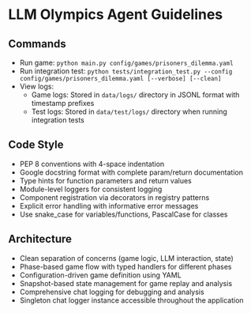 # LLM Olympics Agent Guidelines

## Commands
- Run game: `python main.py config/games/prisoners_dilemma.yaml`
- Run integration test: `python tests/integration_test.py --config config/games/prisoners_dilemma.yaml [--verbose] [--clean]`
- View logs: 
  - Game logs: Stored in `data/logs/` directory in JSONL format with timestamp prefixes
  - Test logs: Stored in `data/test/logs/` directory when running integration tests

## Code Style
- PEP 8 conventions with 4-space indentation
- Google docstring format with complete param/return documentation
- Type hints for function parameters and return values
- Module-level loggers for consistent logging
- Component registration via decorators in registry patterns
- Explicit error handling with informative error messages
- Use snake_case for variables/functions, PascalCase for classes

## Architecture
- Clean separation of concerns (game logic, LLM interaction, state)
- Phase-based game flow with typed handlers for different phases
- Configuration-driven game definition using YAML
- Snapshot-based state management for game replay and analysis
- Comprehensive chat logging for debugging and analysis
- Singleton chat logger instance accessible throughout the application